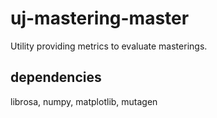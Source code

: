 # uj-mastering-master
Utility providing metrics to evaluate masterings.

## dependencies
librosa, numpy, matplotlib, mutagen